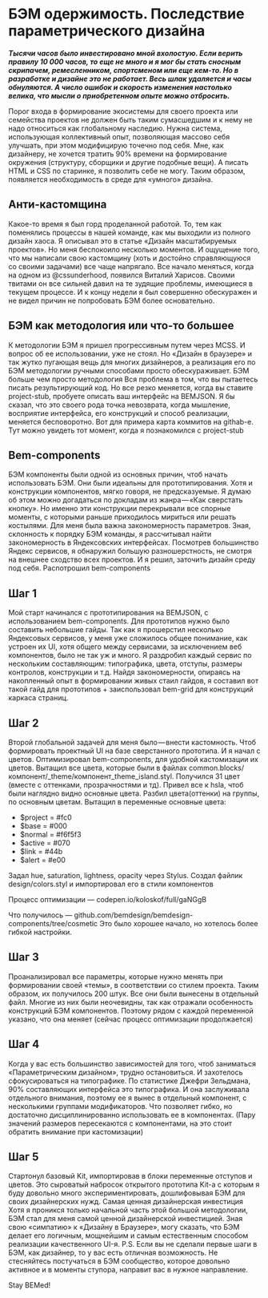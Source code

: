 # БЭМ одержимость. Последствие параметрического дизайна

***Тысячи часов было инвестировано мной вхолостую. Если верить правилу 10 000 часов, то еще не много и я мог бы стать сносным скрипачем, ремесленником, спортсменом или еще кем-то. Но в разработке и дизайне это не работает. Весь шлак удаляется и часы обнуляются. А число ошибок и скорость изменения настолько велика, что мысли о приобретенном опыте можно отбросить.***

Порог входа в формирование экосистемы для своего проекта или семейства проектов не должен быть таким сумасшедшим и к нему не надо относиться как глобальному наследию. Нужна система, использующая коллективный опыт, позволяющая массово себя улучшать, при этом модифицирую точечно под себя.
Мне, как дизайнеру, не хочется тратить 90% времени на формирование окружения (структуру, сборщики и другие подобные вещи). А писать HTML и CSS по старинке, я позволить себе не могу. Таким образом, появляется необходимость в среде для «умного» дизайна.

## Анти-кастомщина
Какое-то время я был горд проделанной работой. То, тем как поменялись процессы в нашей команде, как мы выходили из полного дизайн хаоса. Я описывал это в статье «Дизайн масштабируемых проектов». Но меня беспокоило несколько моментов. И ощущение того, что мы написали свою кастомщину (хоть и достойно справляющуюся со своими задачами) все чаще напрягало.
Все начало меняться, когда на одном из @cssunderhood, появился Виталий Харисов. Своими твитами он все сильней давил на те зудящие проблемы, имеющиеся в текущем процессе. И к концу недели я был совершенно обескуражен и не видел причин не попробовать БЭМ более основательно.

## БЭМ как методология или что-то большее
К методологии БЭМ я пришел прогрессивным путем через МCSS. И вопрос об ее использовании, уже не стоял. Но «Дизайн в браузере» и так жутко пугающая вещь для многих дизайнеров, а реализация его по БЭМ методологии ручными способами просто обескураживает.
БЭМ больше чем просто методология
Вся проблема в том, что вы пытаетесь писать результирующий код. Но все резко меняется, когда вы ставите project-stub, пробуете описать ваш интерфейс на BEMJSON. Я бы сказал, что это своего рода точка невозврата, когда мышление, восприятие интерфейса, его конструкций и способ реализации, меняется бесповоротно. Вот для примера карта коммитов на githab-е. Тут можно увидеть тот момент, когда я познакомился с project-stub

## Bem-components
БЭМ компоненты были одной из основных причин, чтоб начать использовать БЭМ. Они были идеальны для прототипирования. Хотя и конструкции компонентов, мягко говоря, не предсказуемые. Я думаю об этом можно догадаться по докладам из жанра — «Как сверстать кнопку». Но именно эти конструкции перекрывали все спорные моменты, с которыми раньше приходилось мириться или решать костылями.
Для меня была важна закономерность параметров. Зная, склонность к порядку БЭМ команды, я рассчитывал найти закономерность в Яндексовских интерфейсах. Посмотрев большинство Яндекс сервисов, я обнаружил большую разношерстность, не смотря на внешнее сходство всех проектов. И я решил, заточить дизайн среду под себя.
Распотрошил bem-components

## Шаг 1
Мой старт начинался с прототипирования на BEMJSON, c использованием bem-components. Для прототипов нужно было составить небольшие гайды. Так как я прошерстил несколько Яндексовых сервисов, у меня уже сложилось общее понимание, как устроен их UI, хотя общего между сервисами, за исключением веб компонентов, было не так уж и много. Я раздробил каждый сервис по нескольким составляющим: типографика, цвета, отступы, размеры контролов, конструкции и т.д. Найдя закономерности, опираясь на накопленный опыт в формировании живых стаил гайдов, я составил вот такой гайд для прототипов + заиспользовал bem-grid для конструкций каркаса страниц.

## Шаг 2
Второй глобальной задачей для меня было — внести кастомность. Чтоб формировать проектный UI на базе сверстанного прототипа. И я начал с цветов. Оптимизировал bem-components, для удобной кастомизации их цветов.
Вытащил все цвета, которые были в файлах common.blocks/компонент/_theme/компонент_theme_island.styl. Получился 31 цвет (вместе с оттенками, прозрачностями и тд).
Привел все к hsla, чтоб были наглядно видно основные цвета.
Разбил цвета(оттенки) на группы, по основным цветам.
Вытащил в переменные основные цвета:
* $project = #fc0
* $base = #000
* $normal = #f6f5f3
* $active = #070
* $link = #44b
* $alert = #e00

Задал hue, saturation, lightness, opacity через Stylus.
Создал файлик design/colors.styl и импортировал его в стили компонентов

Процесс оптимизации — codepen.io/koloskof/full/gaNGgB

Что получилось — github.com/bemdesign/bemdesign-components/tree/cosmetic
Это было хорошее начало, но хотелось более гибкой настройки.

## Шаг 3
Проанализировал все параметры, которые нужно менять при формировании своей «темы», в соответствии со стилем проекта. Таким образом, их получилось 200 штук. Все они были вынесены в отдельный файл. Многие из них были неочевидны, так как отражали особенность конструкций БЭМ компонентов. Поэтому рядом с каждой переменной указано, что она меняет (сейчас процесс оптимизации продолжается)

## Шаг 4 
Когда у вас есть большинство зависимостей для того, чтоб заниматься «Параметрическим дизайном», трудно остановиться. И захотелось сфокусироваться на типографике. По статистике Джефри Зельдмана, 90% составляющих интерфейса это типографика. И она заслуживала отдельного внимания, поэтому ее я вынес в отдельный компонент, с несколькими группами модификаторов. Что позволяет гибко, но достаточно дисциплинированно использовать ее в компонентах. (Пару значений размеров пересекаются с компонентами, на это стоит обратить внимание при кастомизации)

## Шаг 5
Стартонул базовый Kit, импортировав в блоки переменные отступов и цветов. Это сыроватый набросок открытого прототипа Kit-а с которым я буду довольно много экспериментировать, дошлифовывая БЭМ для своих дизайнерских нужд.
Самая ценная дизайнерская инвестиция
Хотя я проникся только начальной часть этой большой методологии, БЭМ стал для меня самой ценной дизайнерской инвестицией. Зная свою «симпатию» к «Дизайну в Браузере», могу сказать, что БЭМ делает его логичным, мощнейшим и самым естественным способом реализации качественного UI-я.
P.S. Если вы не сделали первые шаги в БЭМ, как дизайнер, то у вас есть отличная возможность. Не стесняйтесь постучаться в БЭМ сообщество, которое довольно активное и в моменты ступора, направит вас в нужное направление.

Stay BEMed!
